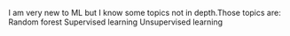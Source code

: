 I am very new to ML but I know some topics not in depth.Those topics are:
Random forest
Supervised learning
Unsupervised learning
